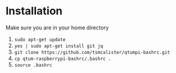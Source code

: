 # Installation
Make sure you are in your home directory
1) `sudo apt-get update`
2) `yes | sudo apt-get install git jq`
3) `git clone https://github.com/tsmcalister/qtumpi-bashrc.git`
4) `cp qtum-raspberrypi-bashrc/.bashrc .`
5) `source .bashrc`
